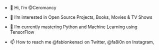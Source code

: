 - 👋 Hi, I’m @Ceromancy
- 👀 I’m interested in Open Source Projects, Books, Movies & TV Shows
- 🌱 I’m currently mastering Python and Machine Learning using TensorFlow

- 📫 How to reach me      @fabionkenaci on Twitter, @fa8i0n on Instagram, 

<!---
Ceromancy/Ceromancy is a ✨ special ✨ repository because its `README.md` (this file) appears on your GitHub profile.
You can click the Preview link to take a look at your changes.
--->
